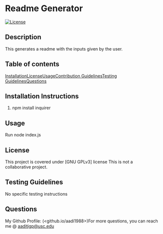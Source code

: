 # Readme Generator
  [![License](<https://img.shields.io/static/v1?label=License&message=GNU GPLv3&color=green>)]()
## Description
This generates a readme with the inputs given by the user.
## Table of contents
[Installation](#installation-instructions)[License](#license)[Usage](#usage)[Contribution Guidelines](#contribution-guidelines)[Testing Guidelines](#testing-guidelines)[Questions](#questions)
## Installation Instructions
1. npm install inquirer

## Usage
Run node index.js
## License
This project is covered under [GNU GPLv3] license
This is not a collaborative project.
## Testing Guidelines
No specific testing instructions
## Questions
My Github Profile: (<github.io/aadi1988>)For more questions, you can reach me @ aaditigp@usc.edu
